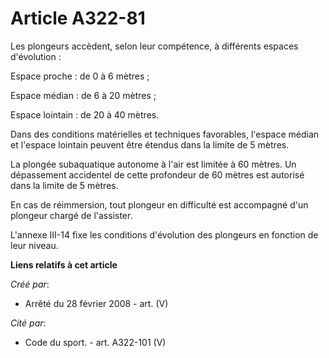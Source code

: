 # Article A322-81

Les plongeurs accèdent, selon leur compétence, à différents espaces d'évolution : 

Espace proche : de 0 à 6 mètres ; 

Espace médian : de 6 à 20 mètres ; 

Espace lointain : de 20 à 40 mètres. 

Dans des conditions matérielles et techniques favorables, l'espace médian et l'espace lointain peuvent être étendus dans la
limite de 5 mètres. 

La plongée subaquatique autonome à l'air est limitée à 60 mètres. Un dépassement accidentel de cette profondeur de 60 mètres
est autorisé dans la limite de 5 mètres. 

En cas de réimmersion, tout plongeur en difficulté est accompagné d'un plongeur chargé de l'assister.

L'annexe III-14 fixe les conditions d'évolution des plongeurs en fonction de leur niveau.

**Liens relatifs à cet article**

_Créé par_:

  - Arrêté du 28 février 2008 - art. (V)

_Cité par_:

  - Code du sport. - art. A322-101 (V)

